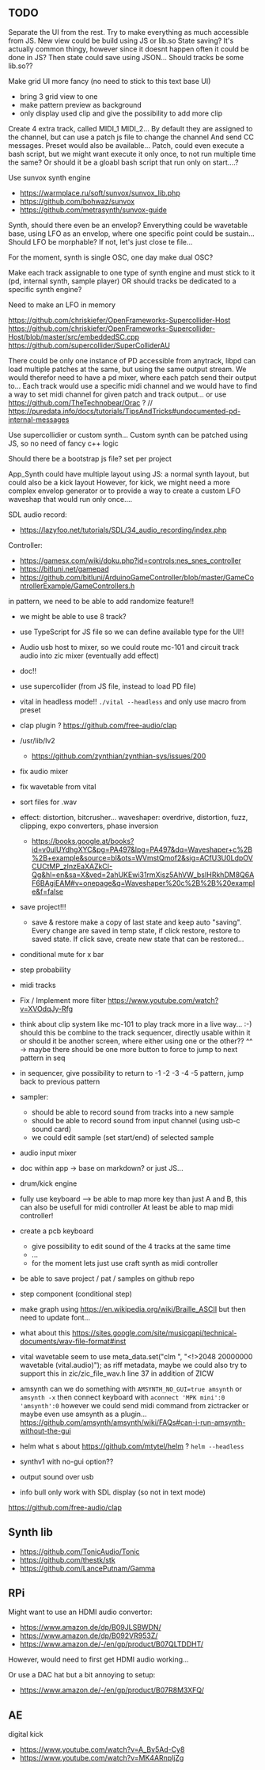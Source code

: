 ## TODO

Separate the UI from the rest. Try to make everything as much accessible from JS.
New view could be build using JS or lib.so
State saving?  It's actually common thingy, however since it doesnt happen often it could be done in JS? Then state could save using JSON...
Should tracks be some lib.so??

Make grid UI more fancy (no need to stick to this text base UI)
- bring 3 grid view to one
- make pattern preview as background
- only display used clip and give the possibility to add more clip


Create 4 extra track, called MIDI_1 MIDI_2...
By default they are assigned to the channel, but can use a patch js file to change the channel
And send CC messages. Preset would also be available...
Patch, could even execute a bash script, but we might want execute it only once, to not run multiple
time the same? Or should it be a gloabl bash script that run only on start....?

Use sunvox synth engine
- https://warmplace.ru/soft/sunvox/sunvox_lib.php
- https://github.com/bohwaz/sunvox
- https://github.com/metrasynth/sunvox-guide

Synth, should there even be an envelop? Enverything could be wavetable base, using LFO as an envelop,
where one specific point could be sustain...
Should LFO be morphable? If not, let's just close te file...

For the moment, synth is single OSC, one day make dual OSC?

Make each track assignable to one type of synth engine and must stick to it (pd, internal synth, sample player)
OR should tracks be dedicated to a specific synth engine?

Need to make an LFO in memory

https://github.com/chriskiefer/OpenFrameworks-Supercollider-Host
https://github.com/chriskiefer/OpenFrameworks-Supercollider-Host/blob/master/src/embeddedSC.cpp
https://github.com/supercollider/SuperColliderAU

There could be only one instance of PD accessible from anytrack,
libpd can load multiple patches at the same, but using the same output stream.
We would therefor need to have a pd mixer, where each patch send their output to...
Each track would use a specific midi channel and we would have to find a way to set midi
channel for given patch and track output...
or use https://github.com/TheTechnobear/Orac ?
// https://puredata.info/docs/tutorials/TipsAndTricks#undocumented-pd-internal-messages

Use supercollidier or custom synth...
Custom synth can be patched using JS, so no need of fancy c++ logic

Should there be a bootstrap js file? set per project

App_Synth could have multiple layout using JS: a normal synth layout, but could also be a kick layout
However, for kick, we might need a more complex envelop generator or to provide a way to create a custom LFO waveshap that would run only once....

SDL audio record:
- https://lazyfoo.net/tutorials/SDL/34_audio_recording/index.php


Controller:
- https://gamesx.com/wiki/doku.php?id=controls:nes_snes_controller
- https://bitluni.net/gamepad
- https://github.com/bitluni/ArduinoGameController/blob/master/GameControllerExample/GameControllers.h


in pattern, we need to be able to add randomize feature!!

- we might be able to use 8 track?

- use TypeScript for JS file so we can define available type for the UI!!

- Audio usb host to mixer, so we could route mc-101 and circuit track audio into zic mixer (eventually add effect)

- doc!!  

- use supercollider (from JS file, instead to load PD file)

- vital in headless mode!! `./vital --headless` and only use macro from preset

- clap plugin ? https://github.com/free-audio/clap
- /usr/lib/lv2
    - https://github.com/zynthian/zynthian-sys/issues/200

- fix audio mixer
- fix wavetable from vital

- sort files for .wav

- effect: distortion, bitcrusher... waveshaper: overdrive, distortion, fuzz, clipping, expo converters, phase inversion
    - https://books.google.at/books?id=v0ulUYdhgXYC&pg=PA497&lpg=PA497&dq=Waveshaper+c%2B%2B+example&source=bl&ots=WVmstQmof2&sig=ACfU3U0LdpOVCUCtMP_zlnzEaXAZkCI-Qg&hl=en&sa=X&ved=2ahUKEwi31rmXisz5AhVW_bsIHRkhDM8Q6AF6BAgiEAM#v=onepage&q=Waveshaper%20c%2B%2B%20example&f=false

- save project!!!
    - save & restore
    make a copy of last state and keep auto "saving". Every change are saved in temp state, if click restore, restore to saved state.
    If click save, create new state that can be restored...

- conditional mute for x bar

- step probability

- midi tracks

- Fix / Implement more filter https://www.youtube.com/watch?v=XVOdqJy-Rfg

- think about clip system like mc-101 to play track more in a live way... :-)
    should this be combine to the track sequencer, directly usable within it
    or should it be another screen, where either using one or the other?? ^^
    -> maybe there should be one more button to force to jump to next pattern in seq

- in sequencer, give possibility to return to -1 -2 -3 -4 -5 pattern, jump back to previous pattern

- sampler:
    - should be able to record sound from tracks into a new sample
    - should be able to record sound from input channel (using usb-c sound card)
    - we could edit sample (set start/end) of selected sample

- audio input mixer

- doc within app
    -> base on markdown? or just JS...

- drum/kick engine

- fully use keyboard --> be able to map more key than just A and B, this can also be usefull for midi controller
    At least be able to map midi controller!

- create a pcb keyboard
    - give possibility to edit sound of the 4 tracks at the same time
    - ...
    - for the moment lets just use craft synth as midi controller

- be able to save project / pat / samples on github repo

- step component (conditional step)

- make graph using https://en.wikipedia.org/wiki/Braille_ASCII but then need to update font...

- what about this https://sites.google.com/site/musicgapi/technical-documents/wav-file-format#inst

- vital wavetable seem to use meta_data.set("clm ", "<!>2048 20000000 wavetable (vital.audio)");
    as riff metadata, maybe we could also try to support this in zic/zic_file_wav.h line 37
    in addition of ZICW

- amsynth
  can we do something with `AMSYNTH_NO_GUI=true amsynth` or `amsynth -x`
  then connect keyboard with `aconnect 'MPK mini':0 'amsynth':0`
  however we could send midi command from zictracker or maybe even use amsynth as a plugin...
  https://github.com/amsynth/amsynth/wiki/FAQs#can-i-run-amsynth-without-the-gui

- helm what s about https://github.com/mtytel/helm ? `helm --headless`

- synthv1 with no-gui option??

- output sound over usb

- info bull 
    only work with SDL display (so not in text mode)

https://github.com/free-audio/clap

## Synth lib

- https://github.com/TonicAudio/Tonic
- https://github.com/thestk/stk
- https://github.com/LancePutnam/Gamma

## RPi

Might want to use an HDMI audio convertor:
- https://www.amazon.de/dp/B09JLSBWDN/
- https://www.amazon.de/dp/B092VR953Z/
- https://www.amazon.de/-/en/gp/product/B07QLTDDHT/

However, would need to first get HDMI audio working...

Or use a DAC hat but a bit annoying to setup:
- https://www.amazon.de/-/en/gp/product/B07R8M3XFQ/

## AE

digital kick
- https://www.youtube.com/watch?v=A_Bv5Ad-Cy8
- https://www.youtube.com/watch?v=MK4ARnpljZg
